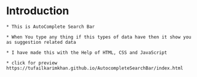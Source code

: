 # Introduction

    * This is AutoComplete Search Bar

    * When You type any thing if this types of data have then it show you as suggestion related data

    * I have made this with the Help of HTML, CSS and JavaScript
      
    * click for preview https://tufailkarimkhan.github.io/AutocompleteSearchBar/index.html
